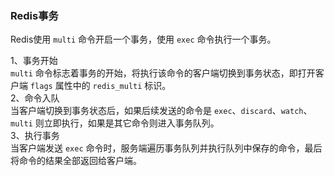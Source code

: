 ### Redis事务
Redis使用 `multi` 命令开启一个事务，使用 `exec` 命令执行一个事务。   

1、事务开始   
`multi` 命令标志着事务的开始，将执行该命令的客户端切换到事务状态，即打开客户端 `flags` 属性中的 `redis_multi` 标识。   
2、命令入队   
当客户端切换到事务状态后，如果后续发送的命令是 `exec`、`discard`、`watch`、`multi` 则立即执行，如果是其它命令则进入事务队列。   
3、执行事务   
当客户端发送 `exec` 命令时，服务端遍历事务队列并执行队列中保存的命令，最后将命令的结果全部返回给客户端。   
